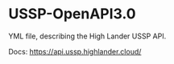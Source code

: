 # USSP-OpenAPI3.0
YML file, describing the High Lander USSP API.

Docs:
https://api.ussp.highlander.cloud/
